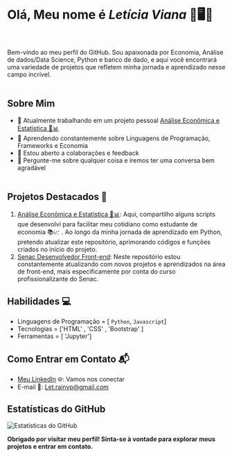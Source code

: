 # Olá, Meu nome é _**Letícia Viana**_ 🛫🖥️🎯
<br>

Bem-vindo ao meu perfil do GitHub. Sou apaixonada por Economia, Análise de dados/Data Science, Python e banco de dado, e aqui você encontrará uma variedade de projetos que refletem minha jornada e aprendizado nesse campo incrível.
<br><br>

## Sobre Mim

- 🔭 Atualmente trabalhando em um projeto pessoal [Análise Econômica e Estatística 💸📊](https://github.com/VianaLet/Python-Curso-em-v-deo/blob/main/README.md)
- 🌱 Aprendendo constantemente sobre Linguagens de Programação, Frameworks e Economia
- 👯 Estou aberto a colaborações e feedback
- 💬 Pergunte-me sobre qualquer coisa e iremos ter uma conversa bem agradável
<br><br>

## Projetos Destacados 🌟

1. [Análise Econômica e Estatística 💸📊](https://github.com/VianaLet/Python-Curso-em-v-deo/blob/main/README.md):  Aqui, compartilho alguns scripts que desenvolvi para facilitar meu cotidiano como estudante de economia 📚📈 . Ao longo da minha jornada de aprendizado em Python, pretendo atualizar este repositório, aprimorando códigos e funções criados no início do projeto.
2. [Senac Desenvolvedor Front-end](https://github.com/VianaLet/Senac-Desenvolvedor-Front): Neste repositório estou constantemente atualizando com novos projetos e aprendizados na área de front-end, mais especificamente por conta do curso profissionalizante do Senac.

## Habilidades 💻

- Linguagens de Programação = [ `Python`, `Javascript`]
- Tecnologias = ['HTML' , 'CSS' , 'Bootstrap' ]
- Ferramentas = [ 'Jupyter']

## Como Entrar em Contato 📬

- [Meu LinkedIn](https://www.linkedin.com/in/leticia-gomes-2372571a8/) 🌐: Vamos nos conectar
- E-mail 📧: Let.rainvp@gmail.com

## Estatísticas do GitHub

![Estatísticas do GitHub](https://github-readme-stats.vercel.app/api?username=VianaLet&show_icons=true&hide_border=true)

**Obrigado por visitar meu perfil! Sinta-se à vontade para explorar meus projetos e entrar em contato.**

<!---
VianaLet/VianaLet is a ✨ special ✨ repository because its `README.md` (this file) appears on your GitHub profile.
You can click the Preview link to take a look at your changes.
--->

